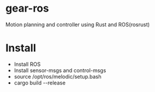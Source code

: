 # gear-ros
Motion planning and controller using Rust and ROS(rosrust)

# Install

* Install ROS
* Install sensor-msgs and control-msgs
* source /opt/ros/melodic/setup.bash
* cargo build --release
